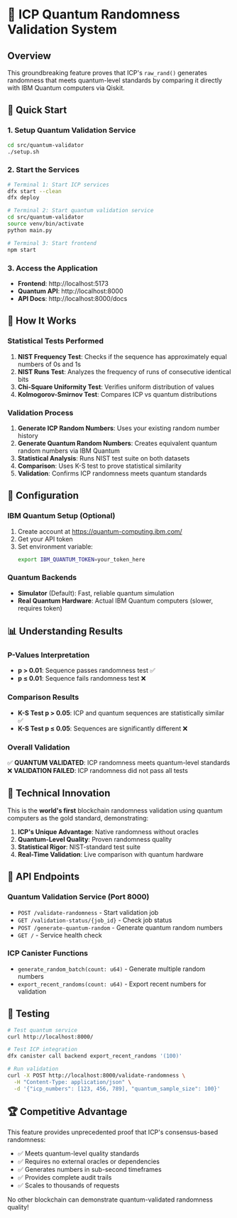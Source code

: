 # 🌟 ICP Quantum Randomness Validation System

## Overview

This groundbreaking feature proves that ICP's `raw_rand()` generates randomness that meets quantum-level standards by comparing it directly with IBM Quantum computers via Qiskit.

## 🚀 Quick Start

### 1. Setup Quantum Validation Service

```bash
cd src/quantum-validator
./setup.sh
```

### 2. Start the Services

```bash
# Terminal 1: Start ICP services
dfx start --clean
dfx deploy

# Terminal 2: Start quantum validation service
cd src/quantum-validator
source venv/bin/activate
python main.py

# Terminal 3: Start frontend
npm start
```

### 3. Access the Application

- **Frontend**: http://localhost:5173
- **Quantum API**: http://localhost:8000
- **API Docs**: http://localhost:8000/docs

## 🔬 How It Works

### Statistical Tests Performed

1. **NIST Frequency Test**: Checks if the sequence has approximately equal numbers of 0s and 1s
2. **NIST Runs Test**: Analyzes the frequency of runs of consecutive identical bits
3. **Chi-Square Uniformity Test**: Verifies uniform distribution of values
4. **Kolmogorov-Smirnov Test**: Compares ICP vs quantum distributions

### Validation Process

1. **Generate ICP Random Numbers**: Uses your existing random number history
2. **Generate Quantum Random Numbers**: Creates equivalent quantum random numbers via IBM Quantum
3. **Statistical Analysis**: Runs NIST test suite on both datasets
4. **Comparison**: Uses K-S test to prove statistical similarity
5. **Validation**: Confirms ICP randomness meets quantum standards

## 🔧 Configuration

### IBM Quantum Setup (Optional)

1. Create account at https://quantum-computing.ibm.com/
2. Get your API token
3. Set environment variable:
   ```bash
   export IBM_QUANTUM_TOKEN=your_token_here
   ```

### Quantum Backends

- **Simulator** (Default): Fast, reliable quantum simulation
- **Real Quantum Hardware**: Actual IBM Quantum computers (slower, requires token)

## 📊 Understanding Results

### P-Values Interpretation

- **p > 0.01**: Sequence passes randomness test ✅
- **p ≤ 0.01**: Sequence fails randomness test ❌

### Comparison Results

- **K-S Test p > 0.05**: ICP and quantum sequences are statistically similar ✅
- **K-S Test p ≤ 0.05**: Sequences are significantly different ❌

### Overall Validation

✅ **QUANTUM VALIDATED**: ICP randomness meets quantum-level standards
❌ **VALIDATION FAILED**: ICP randomness did not pass all tests

## 🎯 Technical Innovation

This is the **world's first** blockchain randomness validation using quantum computers as the gold standard, demonstrating:

1. **ICP's Unique Advantage**: Native randomness without oracles
2. **Quantum-Level Quality**: Proven randomness quality
3. **Statistical Rigor**: NIST-standard test suite
4. **Real-Time Validation**: Live comparison with quantum hardware

## 🔬 API Endpoints

### Quantum Validation Service (Port 8000)

- `POST /validate-randomness` - Start validation job
- `GET /validation-status/{job_id}` - Check job status
- `POST /generate-quantum-random` - Generate quantum random numbers
- `GET /` - Service health check

### ICP Canister Functions

- `generate_random_batch(count: u64)` - Generate multiple random numbers
- `export_recent_randoms(count: u64)` - Export recent numbers for validation

## 🧪 Testing

```bash
# Test quantum service
curl http://localhost:8000/

# Test ICP integration
dfx canister call backend export_recent_randoms '(100)'

# Run validation
curl -X POST http://localhost:8000/validate-randomness \
  -H "Content-Type: application/json" \
  -d '{"icp_numbers": [123, 456, 789], "quantum_sample_size": 100}'
```

## 🏆 Competitive Advantage

This feature provides unprecedented proof that ICP's consensus-based randomness:

- ✅ Meets quantum-level quality standards
- ✅ Requires no external oracles or dependencies
- ✅ Generates numbers in sub-second timeframes
- ✅ Provides complete audit trails
- ✅ Scales to thousands of requests

No other blockchain can demonstrate quantum-validated randomness quality!
